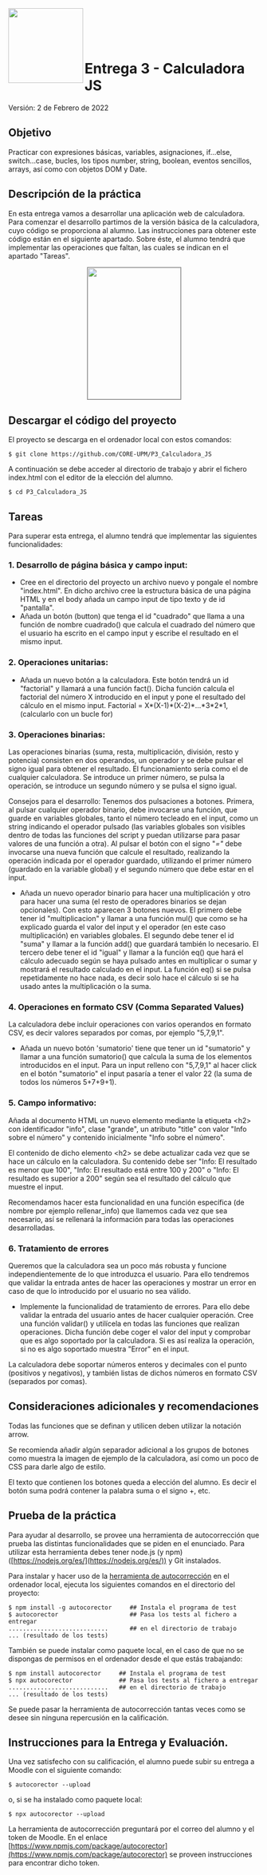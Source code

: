 
<img  align="left" width="150" style="float: left;" src="https://www.upm.es/sfs/Rectorado/Gabinete%20del%20Rector/Logos/UPM/CEI/LOGOTIPO%20leyenda%20color%20JPG%20p.png">

<br/><br/><br/>

# Entrega 3 - Calculadora JS

Versión: 2 de Febrero de 2022

## Objetivo

Practicar con expresiones básicas, variables, asignaciones, if…else, switch…case, bucles, los tipos number, string, boolean, eventos sencillos, arrays, así como con objetos DOM y Date.

## Descripción de la práctica

En esta entrega vamos a desarrollar una aplicación web de calculadora. Para comenzar el desarrollo partimos de la versión básica de la calculadora, cuyo código se proporciona al alumno. Las instrucciones para obtener este código están en el siguiente apartado. Sobre éste, el alumno tendrá que implementar las operaciones que faltan, las cuales se indican en el apartado "Tareas".

<p align="center">
  <img width="187" height="264" style="border: 1px solid grey;" src="https://kikeservicenow.neocities.org/Captura.PNG">
</p>

## Descargar el código del proyecto

El proyecto se descarga en el ordenador local con estos comandos:


```
$ git clone https://github.com/CORE-UPM/P3_Calculadora_JS
```
A continuación se debe acceder al directorio de trabajo y abrir el fichero index.html con el editor de la elección del alumno.

```
$ cd P3_Calculadora_JS
```

## Tareas

Para superar esta entrega, el alumno tendrá que implementar las siguientes funcionalidades:

### 1. Desarrollo de página básica y campo input:
* Cree en el directorio del proyecto un archivo nuevo y pongale el nombre "index.html". En dicho archivo cree la estructura básica de una página HTML y en el body añada un campo input de tipo texto y de id "pantalla".
* Añada un botón (button) que tenga el id "cuadrado" que llama a una función de nombre cuadrado() que calcula el cuadrado del número que el usuario ha escrito en el campo input y escribe el resultado en el mismo input.

### 2. Operaciones unitarias:
  * Añada un nuevo botón a la calculadora. Este botón tendrá un id &quot;factorial&quot; y llamará a una función fact(). Dicha función calcula el factorial del número X introducido en el input y pone el resultado del cálculo en el mismo input. Factorial = X\*(X-1)\*(X-2)\*…\*3\*2\*1, (calcularlo con un bucle for)

### 3. Operaciones binarias:
Las operaciones binarias (suma, resta, multiplicación, división, resto y potencia) consisten en dos operandos, un operador y se debe pulsar el signo igual para obtener el resultado. El funcionamiento sería como el de cualquier calculadora. Se introduce un primer número, se pulsa la operación, se introduce un segundo número y se pulsa el signo igual.

Consejos para el desarrollo: Tenemos dos pulsaciones a botones. Primera, al pulsar cualquier operador binario, debe invocarse una función, que guarde en variables globales, tanto el número tecleado en el input, como un string indicando el operador pulsado (las variables globales son visibles dentro de todas las funciones del script y puedan utilizarse para pasar valores de una función a otra). Al pulsar el botón con el signo &quot;_=&quot;_ debe invocarse una nueva función que calcule el resultado, realizando la operación indicada por el operador guardado, utilizando el primer número (guardado en la variable global) y el segundo número que debe estar en el input.

  * Añada un nuevo operador binario para hacer una multiplicación y otro para hacer una suma (el resto de operadores binarios se dejan opcionales). Con esto aparecen 3 botones nuevos. El primero debe tener id &quot;multiplicacion&quot; y llamar a una función mul() que como se ha explicado guarda el valor del input y el operador (en este caso multiplicación) en variables globales. El segundo debe tener el id &quot;suma&quot; y llamar a la función add() que guardará también lo necesario. El tercero debe tener el id &quot;igual&quot; y llamar a la función eq() que hará el cálculo adecuado según se haya pulsado antes en multiplicar o sumar y mostrará el resultado calculado en el input. La función eq() si se pulsa repetidamente no hace nada, es decir solo hace el cálculo si se ha usado antes la multiplicación o la suma.

### 4. Operaciones en formato CSV (Comma Separated Values)

La calculadora debe incluir operaciones con varios operandos en formato CSV, es decir valores separados por comas, por ejemplo &quot;5,7,9,1&quot;.

  * Añada un nuevo botón 'sumatorio' tiene que tener un id &quot;sumatorio&quot; y llamar a una función sumatorio() que calcula la suma de los elementos introducidos en el input. Para un input relleno con &quot;5,7,9,1&quot; al hacer click en el botón &quot;sumatorio&quot; el input pasaría a tener el valor 22 (la suma de todos los números 5+7+9+1).


### 5. Campo informativo:

Añada al documento HTML un nuevo elemento mediante la etiqueta 	&lt;h2&gt; con identificador &quot;info&quot;, clase &quot;grande&quot;, un atributo &quot;title&quot; con valor &quot;Info sobre el número&quot; y contenido inicialmente &quot;Info sobre el número&quot;.

El contenido de dicho elemento &lt;h2&gt; se debe actualizar cada vez que se hace un cálculo en la calculadora. Su contenido debe ser &quot;Info: El resultado es menor que 100&quot;, &quot;Info: El resultado está entre 100 y 200&quot; o &quot;Info: El resultado es superior a 200&quot; según sea el resultado del cálculo que muestre el input.

Recomendamos hacer esta funcionalidad en una función específica (de nombre por ejemplo rellenar_info) que llamemos cada vez que sea necesario, así se rellenará la información para todas las operaciones desarrolladas.

### 6. Tratamiento de errores

Queremos que la calculadora sea un poco más robusta y funcione independientemente de lo que introduzca el usuario. Para ello tendremos que validar la entrada antes de hacer las operaciones y mostrar un error en caso de que lo introducido por el usuario no sea válido.

  * Implemente la funcionalidad de tratamiento de errores. Para ello debe validar la entrada del usuario antes de hacer cualquier operación. Cree una función validar() y utilícela en todas las funciones que realizan operaciones. Dicha función debe coger el valor del input y comprobar que es algo soportado por la calculadora. Si es así realiza la operación, si no es algo soportado muestra &quot;Error&quot; en el input.

  La calculadora debe soportar números enteros y decimales con el punto (positivos y negativos), y también listas de dichos números en formato CSV (separados por comas).



## Consideraciones adicionales y recomendaciones

Todas las funciones que se definan y utilicen deben utilizar la notación arrow.

Se recomienda añadir algún separador adicional a los grupos de botones como muestra la imagen de ejemplo de la calculadora, así como un poco de CSS para darle algo de estilo.

El texto que contienen los botones queda a elección del alumno. Es decir el botón suma podrá contener la palabra suma o el signo +, etc.


## Prueba de la práctica 

Para ayudar al desarrollo, se provee una herramienta de autocorrección que prueba las distintas funcionalidades que se piden en el enunciado. Para utilizar esta herramienta debes tener node.js (y npm) ([https://nodejs.org/es/](https://nodejs.org/es/)) y Git instalados. 

Para instalar y hacer uso de la [herramienta de autocorrección](https://www.npmjs.com/package/autocorector) en el ordenador local, ejecuta los siguientes comandos en el directorio del proyecto:

```
$ npm install -g autocorector     ## Instala el programa de test
$ autocorector                    ## Pasa los tests al fichero a entregar
............................      ## en el directorio de trabajo
... (resultado de los tests)
```
También se puede instalar como paquete local, en el caso de que no se dispongas de permisos en el ordenador desde el que estás trabajando:
```
$ npm install autocorector     ## Instala el programa de test
$ npx autocorector             ## Pasa los tests al fichero a entregar
............................   ## en el directorio de trabajo
... (resultado de los tests)
```

Se puede pasar la herramienta de autocorrección tantas veces como se desee sin ninguna repercusión en la calificación.

## Instrucciones para la Entrega y Evaluación.

Una vez satisfecho con su calificación, el alumno puede subir su entrega a Moodle con el siguiente comando:
```
$ autocorector --upload
```
o, si se ha instalado como paquete local:
```
$ npx autocorector --upload
```

La herramienta de autocorrección preguntará por el correo del alumno y el token de Moodle. En el enlace [https://www.npmjs.com/package/autocorector](https://www.npmjs.com/package/autocorector) se proveen instrucciones para encontrar dicho token.

